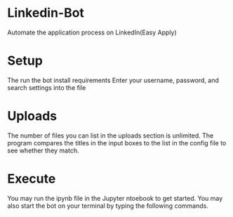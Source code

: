 # Linkedin-Bot
Automate the application process on LinkedIn(Easy Apply)
# Setup
The run the bot install requirements
Enter your username, password, and search settings into the file
# Uploads
The number of files you can list in the uploads section is unlimited. The program compares the titles in the input boxes to the list in the config file to see whether they match.
# Execute
You may run the ipynb file in the Jupyter ntoebook to get started. You may also start the bot on your terminal by typing the following commands.
